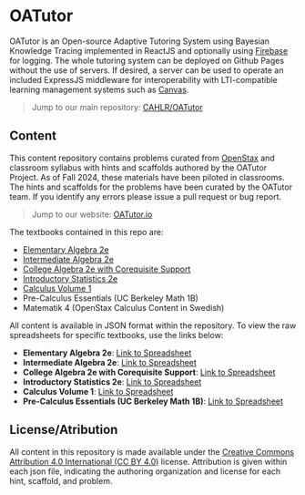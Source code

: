 # OATutor

OATutor is an Open-source Adaptive Tutoring System using Bayesian Knowledge Tracing
implemented in ReactJS and optionally using [Firebase](https://firebase.google.com/) for logging.
The whole tutoring system can be deployed on Github Pages without the use of servers. If desired,
a server can be used to operate an included ExpressJS middleware for interoperability with LTI-compatible learning management systems
such as [Canvas](https://www.instructure.com/).

> Jump to our main repository: [CAHLR/OATutor](https://github.com/CAHLR/OATutor)

## Content

This content repository contains problems curated from [OpenStax](https://openstax.org/) and classroom syllabus with hints and scaffolds authored by the OATutor Project.
As of Fall 2024, these materials have been piloted in classrooms. The hints and scaffolds for the problems have been curated by the OATutor team.
If you identify any errors please issue a pull request or bug report.

> Jump to our website: [OATutor.io](https://www.oatutor.io/)

The textbooks contained in this repo are:

- [Elementary Algebra 2e](https://openstax.org/details/books/elementary-algebra-2e)
- [Intermediate Algebra 2e](https://openstax.org/details/books/intermediate-algebra-2e)
- [College Algebra 2e with Corequisite Support](https://openstax.org/details/books/college-algebra-corequisite-support-2e)
- [Introductory Statistics 2e](https://openstax.org/details/books/introductory-statistics-2e)
- [Calculus Volume 1](https://openstax.org/details/books/calculus-volume-1)
- Pre-Calculus Essentials (UC Berkeley Math 1B)
- Matematik 4 (OpenStax Calculus Content in Swedish)

All content is available in JSON format within the repository. To view the raw spreadsheets for specific textbooks, use the links below:

- **Elementary Algebra 2e**: [Link to Spreadsheet](https://docs.google.com/spreadsheets/d/16TvSebqi20mhyokkNXxVa7Lp1CAoEXuIsUUXmWsrq4Y/edit?gid=0#gid=0)
- **Intermediate Algebra 2e**: [Link to Spreadsheet](https://docs.google.com/spreadsheets/d/1B1tsj_CvRyNzt1QOn93-7e08bfL3eQ81rd6GUhjES7w/edit?gid=0#gid=0)
- **College Algebra 2e with Corequisite Support**: [Link to Spreadsheet](https://docs.google.com/spreadsheets/d/1Lp0uGtQsuzxzrm1TSctuZttJRrvaG0E5cwT-75UKZeY/edit?gid=0#gid=0)
- **Introductory Statistics 2e**: [Link to Spreadsheet](https://docs.google.com/spreadsheets/d/1M_tox486enWx-dlekZYCwtl1Co3OrKLwN3r7_o-paAM/edit?gid=0#gid=0)
- **Calculus Volume 1**: [Link to Spreadsheet](https://docs.google.com/spreadsheets/d/1YPJw-vBkaP54n3L4gd-t0sMKQW0e_Tj0SCp2CiAxyws/edit?gid=1196972050#gid=1196972050)
- **Pre-Calculus Essentials (UC Berkeley Math 1B)**: [Link to Spreadsheet](https://docs.google.com/spreadsheets/d/1rL-4YOVp5d5xWJqekabRfyhuBS5AjGS1XqTQ--uzHOU/edit?gid=0#gid=0)

## License/Atribution

All content in this repository is made available under the [Creative Commons Attribution 4.0 International (CC BY 4.0)](https://creativecommons.org/licenses/by/4.0/) license.
Attribution is given within each json file, indicating the authoring organization and license for each hint, scaffold, and problem.

